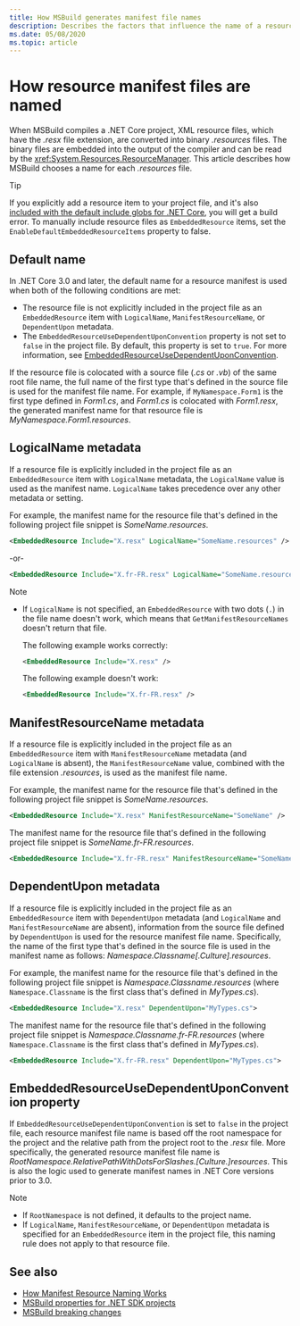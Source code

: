 ```yaml
---
title: How MSBuild generates manifest file names
description: Describes the factors that influence the name of a resource manifest file name that's generated by MSBuild at compile time.
ms.date: 05/08/2020
ms.topic: article
---
```

# How resource manifest files are named

When MSBuild compiles a .NET Core project, XML resource files, which have the *.resx* file extension, are converted into binary *.resources* files. The binary files are embedded into the output of the compiler and can be read by the <xref:System.Resources.ResourceManager>. This article describes how MSBuild chooses a name for each *.resources* file.

> [!TIP]
> If you explicitly add a resource item to your project file, and it's also [included with the default include globs for .NET Core](../project-sdk/overview.md#default-includes-and-excludes), you will get a build error. To manually include resource files as `EmbeddedResource` items, set the `EnableDefaultEmbeddedResourceItems` property to false.

## Default name

In .NET Core 3.0 and later, the default name for a resource manifest is used when both of the following conditions are met:

- The resource file is not explicitly included in the project file as an `EmbeddedResource` item with `LogicalName`, `ManifestResourceName`, or `DependentUpon` metadata.
- The `EmbeddedResourceUseDependentUponConvention` property is not set to `false` in the project file. By default, this property is set to `true`. For more information, see [EmbeddedResourceUseDependentUponConvention](../project-sdk/msbuild-props.md#embeddedresourceusedependentuponconvention).

If the resource file is colocated with a source file (*.cs* or *.vb*) of the same root file name, the full name of the first type that's defined in the source file is used for the manifest file name. For example, if `MyNamespace.Form1` is the first type defined in *Form1.cs*, and *Form1.cs* is colocated with *Form1.resx*, the generated manifest name for that resource file is *MyNamespace.Form1.resources*.

## LogicalName metadata

If a resource file is explicitly included in the project file as an `EmbeddedResource` item with `LogicalName` metadata, the `LogicalName` value is used as the manifest name. `LogicalName` takes precedence over any other metadata or setting.

For example, the manifest name for the resource file that's defined in the following project file snippet is *SomeName.resources*.

```xml
<EmbeddedResource Include="X.resx" LogicalName="SomeName.resources" />
```

-or-

```xml
<EmbeddedResource Include="X.fr-FR.resx" LogicalName="SomeName.resources" />
```

> [!NOTE]
>
> - If `LogicalName` is not specified, an `EmbeddedResource` with two dots (`.`) in the file name doesn't work, which means that `GetManifestResourceNames` doesn't return that file.
>
>   The following example works correctly:
>
>   ```xml
>   <EmbeddedResource Include="X.resx" />
>   ```
>
>   The following example doesn't work:
>
>   ```xml
>   <EmbeddedResource Include="X.fr-FR.resx" />
>   ```

## ManifestResourceName metadata

If a resource file is explicitly included in the project file as an `EmbeddedResource` item with `ManifestResourceName` metadata (and `LogicalName` is absent), the `ManifestResourceName` value, combined with the file extension *.resources*, is used as the manifest file name.

For example, the manifest name for the resource file that's defined in the following project file snippet is *SomeName.resources*.

```xml
<EmbeddedResource Include="X.resx" ManifestResourceName="SomeName" />
```

The manifest name for the resource file that's defined in the following project file snippet is *SomeName.fr-FR.resources*.

```xml
<EmbeddedResource Include="X.fr-FR.resx" ManifestResourceName="SomeName.fr-FR" />
```

## DependentUpon metadata

If a resource file is explicitly included in the project file as an `EmbeddedResource` item with `DependentUpon` metadata (and `LogicalName` and `ManifestResourceName` are absent), information from the source file defined by `DependentUpon` is used for the resource manifest file name. Specifically, the name of the first type that's defined in the source file is used in the manifest name as follows: *Namespace.Classname\[.Culture].resources*.

For example, the manifest name for the resource file that's defined in the following project file snippet is *Namespace.Classname.resources* (where `Namespace.Classname` is the first class that's defined in *MyTypes.cs*).

```xml
<EmbeddedResource Include="X.resx" DependentUpon="MyTypes.cs">
```

The manifest name for the resource file that's defined in the following project file snippet is *Namespace.Classname.fr-FR.resources* (where `Namespace.Classname` is the first class that's defined in *MyTypes.cs*).

```xml
<EmbeddedResource Include="X.fr-FR.resx" DependentUpon="MyTypes.cs">
```

## EmbeddedResourceUseDependentUponConvention property

If `EmbeddedResourceUseDependentUponConvention` is set to `false` in the project file, each resource manifest file name is based off the root namespace for the project and the relative path from the project root to the *.resx* file. More specifically, the generated resource manifest file name is *RootNamespace.RelativePathWithDotsForSlashes.\[Culture.]resources*. This is also the logic used to generate manifest names in .NET Core versions prior to 3.0.

> [!NOTE]
>
> - If `RootNamespace` is not defined, it defaults to the project name.
> - If `LogicalName`, `ManifestResourceName`, or `DependentUpon` metadata is specified for an `EmbeddedResource` item in the project file, this naming rule does not apply to that resource file.

## See also

- [How Manifest Resource Naming Works](https://gist.github.com/BenVillalobos/041673b9a73bec60fdc3bf0f86fae62a)
- [MSBuild properties for .NET SDK projects](../project-sdk/msbuild-props.md)
- [MSBuild breaking changes](../compatibility/msbuild.md)
